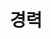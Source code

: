 ---
title: 경력
type: landing

image:
  filename: travel.jpg
  focal_point: Smart
  preview_only: false
---